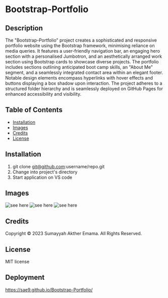 # Bootstrap-Portfolio

## Description

The "Bootstrap-Portfolio" project creates a sophisticated and responsive portfolio website using the Bootstrap framework, minimising reliance on media queries. It features a user-friendly navigation bar, an engaging hero section with a personalised Jumbotron, and an aesthetically arranged work section using Bootstrap cards to showcase diverse projects. The portfolio includes sections outlining anticipated boot camp skills, an "About Me" segment, and a seamlessly integrated contact area within an elegant footer. Notable design elements encompass hyperlinks with hover effects and buttons displaying a box shadow upon interaction. The project adheres to a structured folder hierarchy and is seamlessly deployed on GitHub Pages for enhanced accessibility and visibility.

## Table of Contents

* [Installation](#installation)
* [Images](#images)
* [Credits](#credits)
* [License](#license)


## Installation

1) git clone git@github.com:username/repo.git
2) Change into project's directory
3) Start application on VS code


## Images 
![see here]()
![see here]()
![see here]()

## Credits

Copyright © 2023 Sumayyah Akther Emama. All Rights Reserved.

## License 

MIT license


## Deployment
https://sae9.github.io/Bootstrap-Portfolio/
